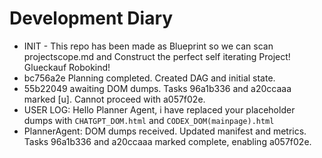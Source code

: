 # Development Diary

- INIT - This repo has been made as Blueprint so we can scan projectscope.md and Construct the perfect self iterating Project! Glueckauf Robokind!
- bc756a2e Planning completed. Created DAG and initial state.
- 55b22049 awaiting DOM dumps. Tasks 96a1b336 and a20ccaaa marked [u]. Cannot proceed with a057f02e.
- USER LOG: Hello Planner Agent, i have replaced your placeholder dumps with `CHATGPT_DOM.html` and `CODEX_DOM(mainpage).html`
- PlannerAgent: DOM dumps received. Updated manifest and metrics. Tasks 96a1b336 and a20ccaaa marked complete, enabling a057f02e.
